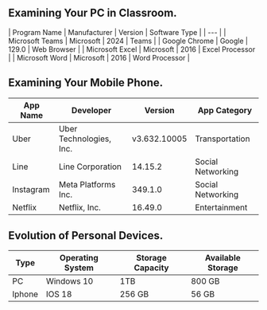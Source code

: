 ## Examining Your PC in Classroom.

| Program Name | Manufacturer | Version | Software Type |
| --- |
| Microsoft Teams | Microsoft | 2024 | Teams |
| Google Chrome | Google | 129.0 | Web Browser |
| Microsoft Excel | Microsoft | 2016 | Excel Processor |
| Microsoft Word | Microsoft | 2016 | Word Processor |

## Examining Your Mobile Phone.

| App Name | Developer | Version | App Category |
| --- | --- | --- | --- |
| Uber | Uber Technologies, Inc. | v3.632.10005 | Transportation |
| Line | Line Corporation | 14.15.2 | Social Networking |
| Instagram | Meta Platforms Inc. | 349.1.0 | Social Networking |
| Netflix | Netflix, Inc. | 16.49.0 | Entertainment |

## Evolution of Personal Devices.

| Type | Operating System | Storage Capacity | Available Storage |
| --- | --- | --- | --- |
| PC | Windows 10 | 1TB | 800 GB |
| Iphone | IOS 18 | 256 GB | 56 GB |
